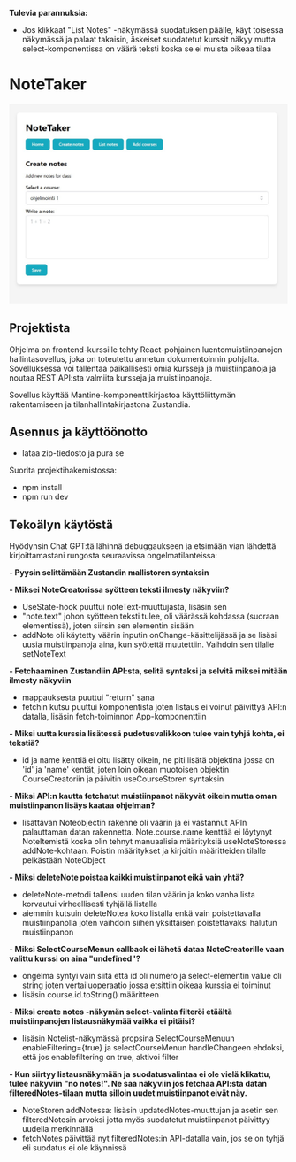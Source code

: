 **Tulevia parannuksia:**
- Jos klikkaat "List Notes" -näkymässä suodatuksen päälle, käyt toisessa näkymässä ja palaat takaisin, äskeiset suodatetut kurssit näkyy mutta select-komponentissa on väärä teksti koska se ei muista oikeaa tilaa


# NoteTaker

![screenshot](screenshot.jpg)

## Projektista

Ohjelma on frontend-kurssille tehty React-pohjainen luentomuistiinpanojen hallintasovellus, joka on toteutettu annetun dokumentoinnin pohjalta. 
Sovelluksessa voi tallentaa paikallisesti omia kursseja ja muistiinpanoja ja noutaa REST API:sta valmiita kursseja ja muistiinpanoja.

Sovellus käyttää Mantine-komponenttikirjastoa käyttöliittymän rakentamiseen ja tilanhallintakirjastona Zustandia.

## Asennus ja käyttöönotto

- lataa zip-tiedosto ja pura se

Suorita projektihakemistossa:
- npm install
- npm run dev

## Tekoälyn käytöstä

Hyödynsin Chat GPT:tä lähinnä debuggaukseen ja etsimään vian lähdettä kirjoittamastani rungosta seuraavissa ongelmatilanteissa:

**- Pyysin selittämään Zustandin mallistoren syntaksin**

**- Miksei NoteCreatorissa syötteen teksti ilmesty näkyviin?**
- UseState-hook puuttui noteText-muuttujasta, lisäsin sen
- "note.text" johon syötteen teksti tulee, oli väärässä kohdassa (suoraan elementissä), joten siirsin sen elementin sisään
- addNote oli käytetty väärin inputin onChange-käsittelijässä ja se lisäsi uusia muistiinpanoja aina, kun syötettä muutettiin. Vaihdoin sen tilalle setNoteText 

**- Fetchaaminen Zustandiin API:sta, selitä syntaksi ja selvitä miksei mitään ilmesty näkyviin**
- mappauksesta puuttui "return" sana
- fetchin kutsu puuttui komponentista joten listaus ei voinut päivittyä API:n datalla, lisäsin fetch-toiminnon App-komponenttiin

**- Miksi uutta kurssia lisätessä pudotusvalikkoon tulee vain tyhjä kohta, ei tekstiä?**
- id ja name kenttiä ei oltu lisätty oikein, ne piti lisätä objektina jossa on 'id' ja 'name' kentät, joten loin oikean muotoisen objektin CourseCreatoriin ja päivitin useCourseStoren syntaksin

**- Miksi API:n kautta fetchatut muistiinpanot näkyvät oikein mutta oman muistiinpanon lisäys kaataa ohjelman?**
- lisättävän Noteobjectin rakenne oli väärin ja ei vastannut APIn palauttaman datan rakennetta. Note.course.name kenttää ei löytynyt NoteItemistä koska olin tehnyt manuaalisia määrityksiä useNoteStoressa addNote-kohtaan. Poistin määritykset ja kirjoitin määritteiden tilalle pelkästään NoteObject

**- Miksi deleteNote poistaa kaikki muistiinpanot eikä vain yhtä?**
- deleteNote-metodi tallensi uuden tilan väärin ja koko vanha lista korvautui virheellisesti tyhjällä listalla
- aiemmin kutsuin deleteNotea koko listalla enkä vain poistettavalla muistiinpanolla joten vaihdoin siihen yksittäisen poistettavaksi halutun muistiinpanon

**- Miksi SelectCourseMenun callback ei lähetä dataa NoteCreatorille vaan valittu kurssi on aina "undefined"?**
- ongelma syntyi vain siitä että id oli numero ja select-elementin value oli string joten vertailuoperaatio jossa etsittiin oikeaa kurssia ei toiminut
- lisäsin course.id.toString() määritteen

**- Miksi create notes -näkymän select-valinta filteröi etäältä muistiinpanojen listausnäkymää vaikka ei pitäisi?**
- lisäsin Notelist-näkymässä propsina SelectCourseMenuun enableFiltering={true} ja selectCourseMenun handleChangeen ehdoksi, että jos enablefiltering on true, aktivoi filter

**- Kun siirtyy listausnäkymään ja suodatusvalintaa ei ole vielä klikattu, tulee näkyviin "no notes!". Ne saa näkyviin jos fetchaa API:sta datan filteredNotes-tilaan mutta silloin uudet muistiinpanot eivät näy.**
- NoteStoren addNotessa: lisäsin updatedNotes-muuttujan ja asetin sen filteredNotesin arvoksi jotta myös suodatetut muistiinpanot päivittyy uudella merkinnällä
- fetchNotes päivittää nyt filteredNotes:in API-datalla vain, jos se on tyhjä eli suodatus ei ole käynnissä
